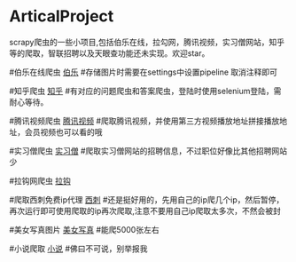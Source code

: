 # ArticalProject
scrapy爬虫的一些小项目,包括伯乐在线，拉勾网，腾讯视频，实习僧网站，知乎等的爬取，智联招聘以及天眼查功能还未实现。欢迎star。

#伯乐在线爬虫
[伯乐](https://github.com/152056208/ArticalProject/blob/master/ArticalProject/spiders/jobble.py)
#存储图片时需要在settings中设置pipeline 取消注释即可


#知乎爬虫
[知乎](https://github.com/152056208/ArticalProject/blob/master/ArticalProject/spiders/zhilian.py)
#有对应的问题爬虫和答案爬虫，登陆时使用selenium登陆，需耐心等待。

#腾讯视频爬虫
[腾讯视频](https://github.com/152056208/ArticalProject/blob/master/ArticalProject/spiders/movie.py)
#爬取腾讯视频，并使用第三方视频播放地址拼接播放地址，会员视频也可以看的哦


#实习僧爬虫
[实习僧](https://github.com/152056208/ArticalProject/blob/master/ArticalProject/spiders/shixiseng.py)
#爬取实习僧网站的招聘信息，不过职位好像比其他招聘网站少

#拉钩网爬虫
[拉钩](https://github.com/152056208/ArticalProject/blob/master/ArticalProject/spiders/lagou.py)

#爬取西刺免费ip代理
[西刺](https://github.com/152056208/ArticalProject/blob/master/tools/crawl_xici_ip.py)
#还是挺好用的，先用自己的ip爬几个ip，然后暂停，再次运行即可使用爬取的ip再次爬取,注意不要用自己ip爬取太多次，不然会被封

#美女写真图片 
[美女写真](https://github.com/152056208/ArticalProject/blob/master/tools/meizi_pic.py)
#能爬5000张左右

#小说爬取
[小说](https://github.com/152056208/ArticalProject/blob/master/tools/xiaoshuo.py)
#佛曰不可说，别举报我
